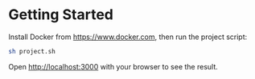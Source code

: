 # Getting Started

Install Docker from https://www.docker.com, then run the project script:

```sh
sh project.sh
```

Open [http://localhost:3000](http://localhost:3000) with your browser to see the result.
